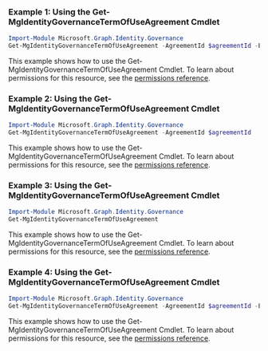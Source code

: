 ### Example 1: Using the Get-MgIdentityGovernanceTermOfUseAgreement Cmdlet
```powershell
Import-Module Microsoft.Graph.Identity.Governance
Get-MgIdentityGovernanceTermOfUseAgreement -AgreementId $agreementId -ExpandProperty "files" 
```
This example shows how to use the Get-MgIdentityGovernanceTermOfUseAgreement Cmdlet.
To learn about permissions for this resource, see the [permissions reference](/graph/permissions-reference).
### Example 2: Using the Get-MgIdentityGovernanceTermOfUseAgreement Cmdlet
```powershell
Import-Module Microsoft.Graph.Identity.Governance
Get-MgIdentityGovernanceTermOfUseAgreement -AgreementId $agreementId
```
This example shows how to use the Get-MgIdentityGovernanceTermOfUseAgreement Cmdlet.
To learn about permissions for this resource, see the [permissions reference](/graph/permissions-reference).
### Example 3: Using the Get-MgIdentityGovernanceTermOfUseAgreement Cmdlet
```powershell
Import-Module Microsoft.Graph.Identity.Governance
Get-MgIdentityGovernanceTermOfUseAgreement
```
This example shows how to use the Get-MgIdentityGovernanceTermOfUseAgreement Cmdlet.
To learn about permissions for this resource, see the [permissions reference](/graph/permissions-reference).
### Example 4: Using the Get-MgIdentityGovernanceTermOfUseAgreement Cmdlet
```powershell
Import-Module Microsoft.Graph.Identity.Governance
Get-MgIdentityGovernanceTermOfUseAgreement -AgreementId $agreementId -ExpandProperty "files" 
```
This example shows how to use the Get-MgIdentityGovernanceTermOfUseAgreement Cmdlet.
To learn about permissions for this resource, see the [permissions reference](/graph/permissions-reference).
